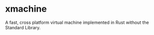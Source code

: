 # xmachine

A fast, cross platform virtual machine implemented in Rust without the Standard Library.